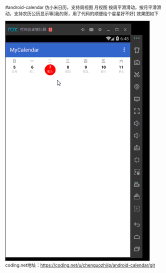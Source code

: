 #android-calendar
仿小米日历，支持周视图 月视图
按周平滑滑动，按月平滑滑动，支持农历公历显示等[我的哥，用了代码的顺便给个星星好不好]
效果图如下

![alt text](calendar.gif)
coding.net地址：https://coding.net/u/chenguozhi/p/android-calendar/git
